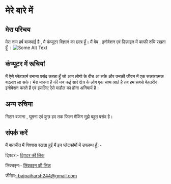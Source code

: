 # मेरे बारे में

## मेरा परिचय

मेरा नाम हर्ष बाजपाई है , मै कंप्यूटर विज्ञानं का छात्र हूँ। मैं वेब , इनोवेशन एवं डिज़ाइन में काफी रुचि रखता हूँ ।
![Some Alt Text](../../about/GIF/speak.jpg)

## कंप्यूटर में रूचियां

मैं ऐसे प्लेटफार्म बनाना पसंद करता हूँ जो आम लोगो के बीच आ सके और उनकी जीवन में एक सकारात्मक बदलाव ला सके। मेरा मानना है की जब कई सारे क्षेत्र के लोग एक साथ आते है तब हम सबसे बेहतरीन इनोवेशन करते हैं एवं इसलिए ऐसे माहौल का होना अनिवार्य है।

## अन्य रुचिया

गिटार बजाना , घूमना एवं कुछ हद तक फिल्म मेकिंग मुझे बहुत पसंद है।

## संपर्क करें

मैं बातचीत मैं विश्वास रखता हुईं मैं इन प्लेटफॉर्मो में उपलब्ध हूँ :-

ट्विटर:- [ट्विटर की लिंक](https://twitter.com/bajpaiharsh244)

लिंक्डइन:- [लिंक्डइन की लिंक ](https://www.linkedin.com/in/harsh-b-420596129/)

जीमेल:-bajpaiharsh244@gmail.com

